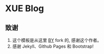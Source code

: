 # XUE Blog


## 致谢

1. 这个模板是从这里 [BY](https://github.com/qiubaiying.github.io) fork 的, 感谢这个作者。 
2. 感谢 Jekyll、Github Pages 和 Bootstrap!



